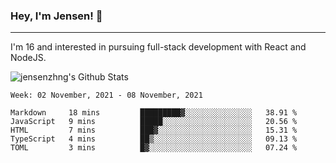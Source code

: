### Hey, I'm Jensen! 👋

---

I'm 16 and interested in pursuing full-stack development with React and NodeJS.

![jensenzhng's Github Stats](https://github-readme-stats.vercel.app/api?username=jensenzhng&theme=dark&show_icons=true&count_private=true&include_all_commits=true)

<!--START_SECTION:waka-->
```text
Week: 02 November, 2021 - 08 November, 2021

Markdown     18 mins         █████████▓░░░░░░░░░░░░░░░   38.91 % 
JavaScript   9 mins          █████░░░░░░░░░░░░░░░░░░░░   20.56 % 
HTML         7 mins          ███▓░░░░░░░░░░░░░░░░░░░░░   15.31 % 
TypeScript   4 mins          ██▒░░░░░░░░░░░░░░░░░░░░░░   09.13 % 
TOML         3 mins          █▓░░░░░░░░░░░░░░░░░░░░░░░   07.24 % 
```
<!--END_SECTION:waka-->
